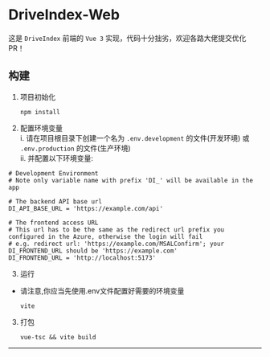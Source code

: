 # DriveIndex-Web

这是 `DriveIndex` 前端的 `Vue 3` 实现，代码十分拙劣，欢迎各路大佬提交优化 PR！

## 构建

1. 项目初始化

   ```shell
   npm install
   ```

2. 配置环境变量  
i. 请在项目根目录下创建一个名为 `.env.development` 的文件(开发环境)
或 `.env.production` 的文件(生产环境)  
ii. 并配置以下环境变量:
```dotenv
# Development Environment
# Note only variable name with prefix 'DI_' will be available in the app

# The backend API base url
DI_API_BASE_URL = 'https://example.com/api'

# The frontend access URL
# This url has to be the same as the redirect url prefix you configured in the Azure, otherwise the login will fail
# e.g. redirect url: 'https://example.com/MSALConfirm'; your DI_FRONTEND_URL should be 'https://example.com'
DI_FRONTEND_URL = 'http://localhost:5173'

```


3. 运行
 - 请注意,你应当先使用.env文件配置好需要的环境变量  

   ```shell
   vite
   ```

3. 打包

   ```shell
   vue-tsc && vite build
   ```

---

